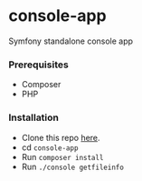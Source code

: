 # console-app
Symfony standalone console app

### Prerequisites
* Composer
* PHP

### Installation
* Clone this repo [here](https://github.com/eddsolutions/console-app.git).
* cd `console-app`
* Run `composer install`
* Run `./console getfileinfo`
